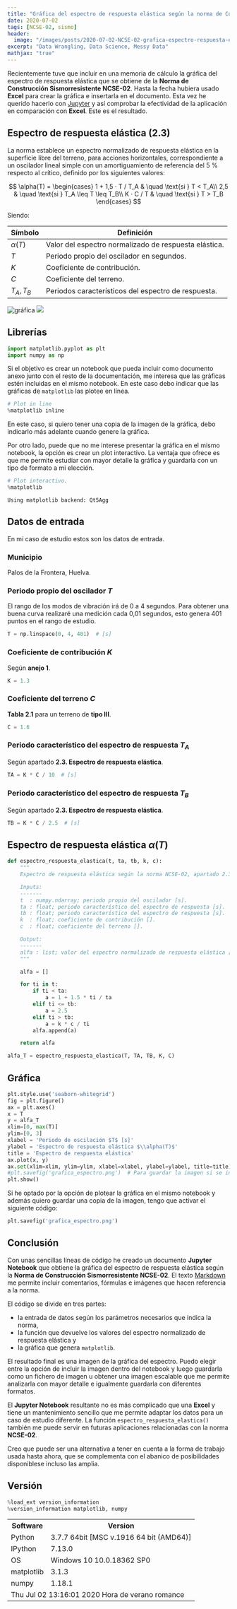 ```yaml
---
title: "Gráfica del espectro de respuesta elástica según la norma de Construcción Sismorresistente NCSE-02"
date: 2020-07-02
tags: [NCSE-02, sismo]
header:
  image: "/images/posts/2020-07-02-NCSE-02-grafica-espectro-respuesta-elastica/earthquake.jpg"
excerpt: "Data Wrangling, Data Science, Messy Data"
mathjax: "true"
---
```


Recientemente tuve que incluir en una memoria de cálculo la gráfica del espectro de respuesta elástica que se obtiene de la **Norma de Construcción Sismorresistente NCSE-02**. Hasta la fecha hubiera usado **Excel** para crear la gráfica e insertarla en el documento. Esta vez he querido hacerlo con [Jupyter](https://jupyter.org/) y así comprobar la efectividad de la aplicación en comparación con **Excel**. Este es el resultado.

## Espectro de respuesta elástica (2.3)

La norma establece un espectro normalizado de respuesta elástica en la superficie libre del terreno, para acciones horizontales, correspondiente a un oscilador lineal simple con un amortiguamiento de referencia del 5 % respecto al crítico, definido por los siguientes valores:

$$
\alpha(T) =
\begin{cases}
1 + 1,5 · T / T_A & \quad \text{si } T < T_A\\
2,5  & \quad \text{si } T_A \leq T \leq T_B\\
K · C / T & \quad \text{si } T > T_B
\end{cases}
$$

Siendo:

| Símbolo | Definición |
| ------- | ---------- |
| $\alpha(T)$ | Valor del espectro normalizado de respuesta elástica. |
| $T$ | Periodo propio del oscilador en segundos. |
| $K$ | Coeficiente de contribución. |
| $C$ | Coeficiente del terreno. |
| $T_A, T_B$ | Periodos característicos del espectro de respuesta. |

![gráfica](figura_2_2.png "Espectro de respuesta elástica")
<img src = '/images/posts/2020-07-02-NCSE-02-grafica-espectro-respuesta-elastica/figura_2_2.png'>

## Librerías


```python
import matplotlib.pyplot as plt
import numpy as np
```

Si el objetivo es crear un notebook que pueda incluir como documento anexo junto con el resto de la documentación, me interesa que las gráficas estén incluidas en el mismo notebook. En este caso debo indicar que las gráficas de `matplotlib` las plotee en línea.


```python
# Plot in line
%matplotlib inline
```

En este caso, si quiero tener una copia de la imagen de la gráfica, debo indicarlo más adelante cuando genere la gráfica.

Por otro lado, puede que no me interese presentar la gráfica en el mismo notebook, la opción es crear un plot interactivo. La ventaja que ofrece es que me permite estudiar con mayor detalle la gráfica y guardarla con un tipo de formato a mi elección.


```python
# Plot interactivo.
%matplotlib
```

    Using matplotlib backend: Qt5Agg


## Datos de entrada

En mi caso de estudio estos son los datos de entrada.

### Municipio

Palos de la Frontera, Huelva.

### Periodo propio del oscilador $T$

El rango de los modos de vibración irá de 0 a 4 segundos. Para obtener una buena curva realizaré una medición cada 0,01 segundos, esto genera 401 puntos en el rango de estudio.


```python
T = np.linspace(0, 4, 401)  # [s]
```

### Coeficiente de contribución $K$

Según **anejo 1**.


```python
K = 1.3
```

### Coeficiente del terreno $C$

**Tabla 2.1** para un terreno de **tipo III**.


```python
C = 1.6
```

### Periodo característico del espectro de respuesta $T_A$

Según apartado **2.3. Espectro de respuesta elástica**.


```python
TA = K * C / 10  # [s]
```

### Periodo característico del espectro de respuesta $T_B$

Según apartado **2.3. Espectro de respuesta elástica**.


```python
TB = K * C / 2.5  # [s]
```

## Espectro de respuesta elástica $\alpha(T)$


```python
def espectro_respuesta_elastica(t, ta, tb, k, c):
    """
    Espectro de respuesta elástica según la norma NCSE-02, apartado 2.3.

    Inputs:
    -------
    t  : numpy.ndarray; periodo propio del oscilador [s].
    ta : float; periodo característico del espectro de respuesta [s].
    tb : float; periodo característico del espectro de respuesta [s].
    k  : float; coeficiente de contribución [].
    c  : float; coeficiente del terreno [].

    Output:
    -------
    alfa : list; valor del espectro normalizado de respuesta elástica [].
    """

    alfa = []

    for ti in t:
        if ti < ta:
            a = 1 + 1.5 * ti / ta
        elif ti <= tb:
            a = 2.5
        elif ti > tb:
            a = k * c / ti
        alfa.append(a)

    return alfa
```


```python
alfa_T = espectro_respuesta_elastica(T, TA, TB, K, C)
```

## Gráfica


```python
plt.style.use('seaborn-whitegrid')
fig = plt.figure()
ax = plt.axes()
x = T
y = alfa_T
xlim=[0, max(T)]
ylim=[0, 3]
xlabel = 'Periodo de oscilación $T$ [s]'
ylabel = 'Espectro de respuesta elástica $\\alpha(T)$'
title = 'Espectro de respuesta elástica'
ax.plot(x, y)
ax.set(xlim=xlim, ylim=ylim, xlabel=xlabel, ylabel=ylabel, title=title)
#plt.savefig('grafica_espectro.png')  # Para guardar la imagen si se indica `%matplotlib inline`.
plt.show()
```

Si he optado por la opción de plotear la gráfica en el mismo notebook y además quiero guardar una copia de la imagen, tengo que activar el siguiente código:


```python
plt.savefig('grafica_espectro.png')
```

## Conclusión

Con unas sencillas líneas de código he creado un documento **Jupyter Notebook** que obtiene la gráfica del espectro de respuesta elástica según la **Norma de Construcción Sismorresistente NCSE-02**. El texto [Markdown](https://www.markdownguide.org/) me permite incluir comentarios, fórmulas e imágenes que hacen referencia a la norma.

El código se divide en tres partes:

- la entrada de datos según los parámetros necesarios que indica la norma,
- la función que devuelve los valores del espectro normalizado de respuesta elástica y
- la gráfica que genera `matplotlib`.

El resultado final es una imagen de la gráfica del espectro. Puedo elegir entre la opción de incluir la imagen dentro del notebook y luego guardarla como un fichero de imagen u obtener una imagen escalable que me permite analizarla con mayor detalle e igualmente guardarla con diferentes formatos.

El **Jupyter Notebook** resultante no es más complicado que una **Excel** y tiene un mantenimiento sencillo que me permite adaptar los datos para un caso de estudio diferente. La función `espectro_respuesta_elastica()` también me puede servir en futuras aplicaciones relacionadas con la norma **NCSE-02**.

Creo que puede ser una alternativa a tener en cuenta a la forma de trabajo usada hasta ahora, que se complementa con el abanico de posibilidades disponiblese incluso las amplia.

## Versión


```python
%load_ext version_information
%version_information matplotlib, numpy
```




<table><tr><th>Software</th><th>Version</th></tr><tr><td>Python</td><td>3.7.7 64bit [MSC v.1916 64 bit (AMD64)]</td></tr><tr><td>IPython</td><td>7.13.0</td></tr><tr><td>OS</td><td>Windows 10 10.0.18362 SP0</td></tr><tr><td>matplotlib</td><td>3.1.3</td></tr><tr><td>numpy</td><td>1.18.1</td></tr><tr><td colspan='2'>Thu Jul 02 13:16:01 2020 Hora de verano romance</td></tr></table>




```python

```
